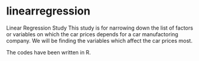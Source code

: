 # linearregression
Linear Regression Study
This study is for narrowing down the list of factors or variables on which the car prices depends for a car manufactoring company. We will be finding the variables which affect the car prices most.

The codes have been written in R.
